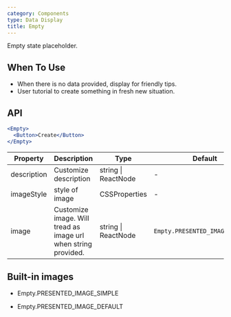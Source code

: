 ```yaml
---
category: Components
type: Data Display
title: Empty
---
```


Empty state placeholder.

## When To Use

- When there is no data provided, display for friendly tips.
- User tutorial to create something in fresh new situation.

## API

```jsx
<Empty>
  <Button>Create</Button>
</Empty>
```

| Property | Description | Type | Default | Version |
| --- | --- | --- | --- | --- |
| description | Customize description | string \| ReactNode | - | 3.12.0 |
| imageStyle | style of image | CSSProperties | - | 3.16.0 |
| image | Customize image. Will tread as image url when string provided. | string \| ReactNode | `Empty.PRESENTED_IMAGE_DEFAULT` | 3.12.0 |

## Built-in images

- Empty.PRESENTED_IMAGE_SIMPLE

- Empty.PRESENTED_IMAGE_DEFAULT
